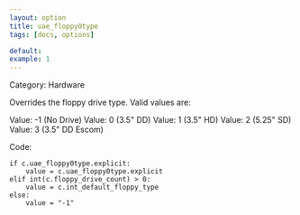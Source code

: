 ```yaml
---
layout: option
title: uae_floppy0type
tags: [docs, options]

default:
example: 1
---
```


Category: Hardware

Overrides the floppy drive type. Valid values are:

Value: -1 (No Drive)
Value: 0 (3.5" DD)
Value: 1 (3.5" HD)
Value: 2 (5.25" SD)
Value: 3 (3.5" DD Escom)

Code:

    if c.uae_floppy0type.explicit:
        value = c.uae_floppy0type.explicit
    elif int(c.floppy_drive_count) > 0:
        value = c.int_default_floppy_type
    else:
        value = "-1"
